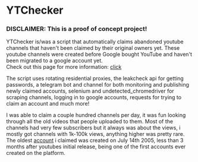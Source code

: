 # YTChecker

### DISCLAIMER: This is a proof of concept project!

YTChecker is/was a script that automatically claims abandoned youtube channels that haven't been claimed by their original owners yet. These youtube channels were created before Google bought YouTube and haven't been migrated to a google account yet. <br>
Check out this page for more information: [click](https://support.google.com/youtube/answer/55757?hl=en)

The script uses rotating residential proxies, the leakcheck api for getting passwords, a telegram bot and channel for both monitoring and publishing newly claimed accounts, selenium and undetected_chromedriver for scraping channels, logging in to google accounts, requests for trying to claim an account and much more!

I was able to claim a couple hundred channels per day, it was fun looking through all the old videos that people uploaded to them. Most of the channels had very few subscribers but it always was about the views, i mostly got channels with 1k-100k views, anything higher was pretty rare. The oldest [account](https://www.youtube.com/@tomd/about) i claimed was created on July 14th 2005, less than 3 months after youtubes initial release, being one of the first accounts ever created on the platform.
